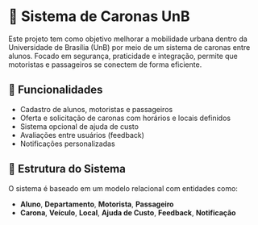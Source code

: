 # 🚗 Sistema de Caronas UnB

Este projeto tem como objetivo melhorar a mobilidade urbana dentro da Universidade de Brasília (UnB) por meio de um sistema de caronas entre alunos. Focado em segurança, praticidade e integração, permite que motoristas e passageiros se conectem de forma eficiente.

## 🔑 Funcionalidades
- Cadastro de alunos, motoristas e passageiros
- Oferta e solicitação de caronas com horários e locais definidos
- Sistema opcional de ajuda de custo
- Avaliações entre usuários (feedback)
- Notificações personalizadas

## 📘 Estrutura do Sistema
O sistema é baseado em um modelo relacional com entidades como:
- **Aluno**, **Departamento**, **Motorista**, **Passageiro**
- **Carona**, **Veículo**, **Local**, **Ajuda de Custo**, **Feedback**, **Notificação**

